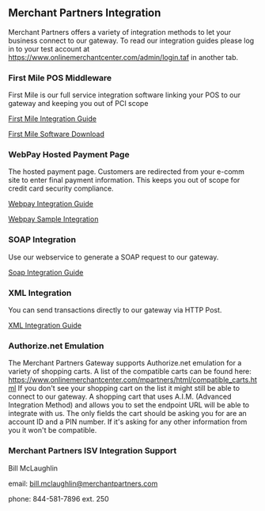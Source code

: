 ## Merchant Partners Integration

Merchant Partners offers a variety of integration methods to let your business connect to our gateway. To read our integration guides please log in to your test account at https://www.onlinemerchantcenter.com/admin/login.taf in another tab.

### First Mile POS Middleware

First Mile is our full service integration software linking your POS to our gateway and keeping you out of PCI scope

[First Mile Integration Guide](https://github.com/bill-integration/Integration-Guides/blob/master/First%20Mile/I_first_mile_middleware_guide%20(3).pdf)

[First Mile Software Download](https://www.onlinemerchantcenter.com/docs/first_mile_middleware.taf)

### WebPay Hosted Payment Page

The hosted payment page. Customers are redirected from your e-comm site to enter final payment information. This keeps you out of scope for credit card security compliance.

[Webpay Integration Guide](https://www.onlinemerchantcenter.com/docs/isv/I_WebPay_Integration_Guide.pdf)

[Webpay Sample Integration](https://github.com/bill-integration/Integration-Guides/blob/master/WebPay/Webpay%20Sample%20Integration.docx)

### SOAP Integration

Use our webservice to generate a SOAP request to our gateway.

[Soap Integration Guide](https://www.onlinemerchantcenter.com/docs/isv/I_SOAP_Integration_Guide.pdf)

### XML Integration

You can send transactions directly to our gateway via HTTP Post.

[XML Integration Guide](https://www.onlinemerchantcenter.com/docs/isv/I_XML_Integration_Guide.pdf)

### Authorize.net Emulation

The Merchant Partners Gateway supports Authorize.net emulation for a variety of shopping carts. A list of the compatible carts can be found here: https://www.onlinemerchantcenter.com/mpartners/html/compatible_carts.html 
If you don't see your shopping cart on the list it might still be able to connect to our gateway. A shopping cart that uses A.I.M. (Advanced Integration Method) and allows you to set the endpoint URL will be able to integrate with us. The only fields the cart should be asking you for are an account ID and a PIN number. If it's asking for any other information from you it won't be compatible.




### Merchant Partners ISV Integration Support

  Bill McLaughlin

  email: bill.mclaughlin@merchantpartners.com

  phone: 844-581-7896 ext. 250 

